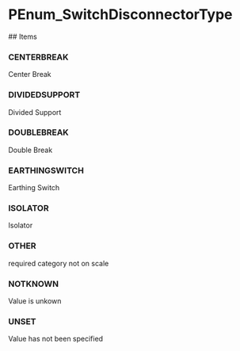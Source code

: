 # PEnum_SwitchDisconnectorType

<!-- end of definition -->## Items

### CENTERBREAK
Center Break

### DIVIDEDSUPPORT
Divided Support

### DOUBLEBREAK
Double Break

### EARTHINGSWITCH
Earthing Switch

### ISOLATOR
Isolator

### OTHER
required category not on scale

### NOTKNOWN
Value is unkown

### UNSET
Value has not been specified
